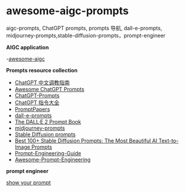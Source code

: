 # awesome-aigc-prompts
aigc-prompts, ChatGPT prompts, prompts 导航, dall-e-prompts, midjourney-prompts,stable-diffusion-prompts，prompt-engineer

**AIGC application**

-[awesome-aigc](https://github.com/weekend-project-space/awesome-aigc)

**Prompts resource collection**

- [ChatGPT 中文调教指南](https://github.com/PlexPt/awesome-chatgpt-prompts-zh)
- [Awesome ChatGPT Prompts](https://github.com/f/awesome-chatgpt-prompts)
- [ChatGPT-Prompts](https://github.com/PrathamKumar14/ChatGPT-Prompts)
- [ChatGPT 指令大全](https://www.explainthis.io/zh-hant/chatgpt)
- [PromptPapers](https://github.com/thunlp/PromptPapers)
- [dall-e-prompts](https://prompthero.com/dall-e-prompts)
- [The DALL·E 2 Prompt Book](https://dallery.gallery/dall-e-ai-guide-faq)
- [midjourney-prompts](https://prompthero.com/midjourney-prompts)
- [Stable Diffusion prompts](https://stablediffusion.fr/prompts)
- [Best 100+ Stable Diffusion Prompts: The Most Beautiful AI Text-to-Image Prompts](https://mpost.io/best-100-stable-diffusion-prompts-the-most-beautiful-ai-text-to-image-prompts)
- [Prompt-Engineering-Guide](https://github.com/dair-ai/Prompt-Engineering-Guide)
- [Awesome-Prompt-Engineering](https://github.com/promptslab/Awesome-Prompt-Engineering)

**prompt engineer**

[show your prompt](https://github.com/weekend-project-space/awesome-aigc-prompts/issues)
